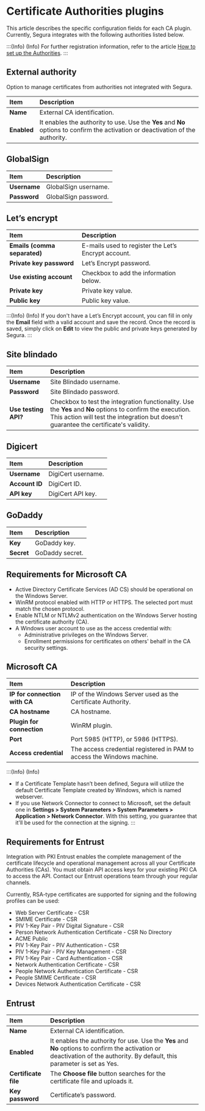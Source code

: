 # Certificate Authorities plugins

This article describes the specific configuration fields for each CA plugin. Currently, Segura integrates with the following authorities listed below.

:::(Info) (Info)
For further registration information, refer to the article [How to set up the Authorities](/v4/docs/certificate-manager-settings-how-to-configure-authorities).
:::

## External authority
Option to manage certificates from authorities not integrated with Segura.

| Item | Description |
| :---- | :---- |
| **Name** | External CA identification. |
| **Enabled** | It enables the authority to use. Use the **Yes** and **No** options to confirm the activation or deactivation of the authority. |

## GlobalSign

| Item | Description |
| :---- | :---- |
| **Username** | GlobalSign username. |
| **Password** | GlobalSign password. 

## Let’s encrypt

| Item | Description |
| :---- | :---- |
| **Emails (comma separated)** | E-mails used to register the Let’s Encrypt account. |
| **Private key password** | Let’s Encrypt password. |
| **Use existing account** | Checkbox to add the information below. |
| **Private key** | Private key value. |
| **Public key** | Public key value. |

:::(Info) (Info)
If you don't have a Let’s Encrypt account, you can fill in only the **Email** field with a valid account and save the record. Once the record is saved, simply click on **Edit** to view the public and private keys generated by Segura.
:::

## Site blindado

| Item | Description |
| :---- | :---- |
| **Username** | Site Blindado username. |
| **Password** | Site Blindado password. |
| **Use testing API?** | Checkbox to test the integration functionality. Use the **Yes** and **No** options to confirm the execution. This action will test the integration but doesn't guarantee the certificate's validity. |

## Digicert

| Item | Description |
| :---- | :---- |
| **Username** | DigiCert username. |
| **Account ID** | DigiCert ID. |
| **API key** | DigiCert API key. |

## GoDaddy

| Item | Description |
| :---- | :---- |
| **Key** | GoDaddy key.  |
| **Secret** | GoDaddy secret.  |

## Requirements for Microsoft CA

- Active Directory Certificate Services (AD CS) should be operational on the Windows Server.  
- WinRM protocol enabled with HTTP or HTTPS. The selected port must match the chosen protocol.  
- Enable NTLM or NTLMv2 authentication on the Windows Server hosting the certificate authority (CA).  
- A Windows user account to use as the access credential with:  
    - Administrative privileges on the Windows Server. 
    - Enrollment permissions for certificates on others' behalf in the CA security settings.

## Microsoft CA

| Item | Description |
| :---- | :---- |
| **IP for connection with CA** | IP of the Windows Server used as the Certificate Authority. |
| **CA hostname** | CA hostname. |
| **Plugin for connection** | WinRM plugin. |
| **Port** | Port 5985 (HTTP), or 5986 (HTTPS). |
| **Access credential** | The access credential registered in PAM to access the Windows machine. |

:::(Info) (Info)
- If a Certificate Template hasn’t been defined, Segura will utilize the default Certificate Template created by Windows, which is named webserver.
- If you use Network Connector to connect to Microsoft, set the default one in **Settings > System Parameters > System Parameters > Application > Network Connector**. With this setting, you guarantee that it'll be used for the connection at the signing.
:::

## Requirements for Entrust
Integration with PKI Entrust enables the complete management of the certificate lifecycle and operational management across all your Certificate Authorities (CAs).  You must obtain API access keys for your existing PKI CA to access the API. Contact our Entrust operations team through your regular channels.

Currently, RSA-type certificates are supported for signing and the following profiles can be used: 
- Web Server Certificate \- CSR  
- SMIME Certificate \- CSR  
- PIV 1-Key Pair \- PIV Digital Signature \- CSR  
- Person Network Authentication Certificate \- CSR No Directory  
- ACME Public  
- PIV 1-Key Pair \- PIV Authentication \- CSR  
- PIV 1-Key Pair \- PIV Key Management \- CSR  
- PIV 1-Key Pair \- Card Authentication  \- CSR  
- Network Authentication Certificate \- CSR  
- People Network Authentication Certificate \- CSR  
- People SMIME Certificate \- CSR  
- Devices Network Authentication Certificate \- CSR

## Entrust

| Item | Description |
| :---- | :---- |
| **Name** | External CA identification. |
| **Enabled** | It enables the authority for use. Use the **Yes** and **No** options to confirm the activation or deactivation of the authority. By default, this parameter is set as Yes. |
| **Certificate file** | The **Choose file** button searches for the certificate file and uploads it. |
| **Key password** | Certificate’s password. |


